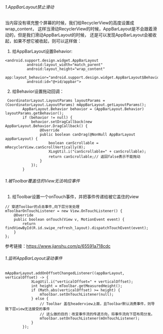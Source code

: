 ###### 1.AppBarLayout禁止滑动
  当内容没有填充整个屏幕的时候，我们给RecyclerView的高度设置成wrap_content，
  这样当滑动RecyclerView的时候，AppBarLayout是不会跟着滑动的，但是我们滑动AppBarLayout的时候，
  还是可以发现AppBarLayout会被收起，如果不想它被收起，则可以这样做：
  1. 给AppBarLayout设置Behavior:
  ```
  <android.support.design.widget.AppBarLayout
            android:layout_width="match_parent"
            android:layout_height="wrap_content"
            app:layout_behavior="android.support.design.widget.AppBarLayout$Behavior"
            android:id="@+id/appbar">
 ```
 2. 给Behavior设置拖动回调：
```
 CoordinatorLayout.LayoutParams layoutParams = (CoordinatorLayout.LayoutParams) mAppBarLayout.getLayoutParams();
        AppBarLayout.Behavior behavior = (AppBarLayout.Behavior) layoutParams.getBehavior();
        if (behavior != null) {
            behavior.setDragCallback(new AppBarLayout.Behavior.DragCallback() {
                @Override
                public boolean canDrag(@NonNull AppBarLayout appBarLayout) {
                    boolean canScrollable = mRecyclerView.canScrollVertically(0);
                    XLogUtil.i("canScrollable=" + canScrollable);
                    return canScrollable;// 返回false表示不能拖动
                }
            });
        }
```

###### 1.被Toolbar覆盖住的View无法响应事件
1. 给Toolbar设置一个onTouch事件，并把事件传递给被它盖住的view
```
// 穿透Toolbar的点击事件,向下层分发处理
mToolbarOnTouchListener = new View.OnTouchListener() {
    @Override
    public boolean onTouch(View v, MotionEvent event) {
        return findViewById(R.id.swipe_refresh_layout).dispatchTouchEvent(event);
    }
};
```
参考链接：https://www.jianshu.com/p/65591a718cdc


###### 1.监听AppBarLayout滚动事件
```
mAppBarLayout.addOnOffsetChangedListener((appBarLayout, verticalOffset) -> {
            XLogUtil.i("verticalOffset=" + verticalOffset);
            int height = mToolbar.getMeasuredHeight();
            if (Math.abs(verticalOffset) >= height) {
                mToolbar.setOnTouchListener(null);
            } else {
                // Toolbar 盖在headerview上面，且Toolbar默认消费事件，则导致下层view无法接受的事件
                // 这么做的目的：改变事件流的传递方向，将事件流向下层布局分发。
                mToolbar.setOnTouchListener(mOnTouchListener);
            }
        });

```
